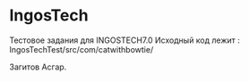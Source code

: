 # IngosTech
Тестовое задания для INGOSTECH7.0
Исходный код лежит : IngosTechTest/src/com/catwithbowtie/

Загитов Асгар.
